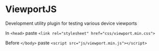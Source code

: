 ViewportJS
==========

Development utility plugin for testing various device viewports

In `<head>` paste
`<link rel="stylesheet" href="css/viewport.min.css">`

Before `</body>` paste
`<script src="js/viewport.min.js"></script>`
